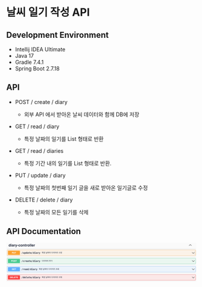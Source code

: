 # 날씨 일기 작성 API

## Development Environment

- Intellij IDEA Ultimate
- Java 17
- Gradle 7.4.1
- Spring Boot 2.7.18

## API

- POST / create / diary
  - 외부 API 에서 받아온 날씨 데이터와 함께 DB에 저장

- GET / read / diary
  - 특정 날짜의 일기를 List 형태로 반환

- GET / read / diaries
  - 특정 기간 내의 일기를 List 형태로 반환.

- PUT / update / diary
  - 특정 날짜의 첫번째 일기 글을 새로 받아온 일기글로 수정

- DELETE / delete / diary
  - 특정 날짜의 모든 일기를 삭제

## API Documentation

![img.png](imgs/api_doc.png)